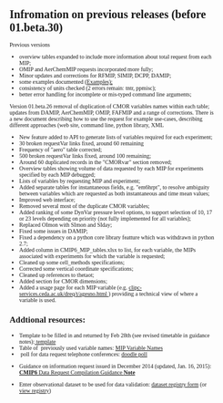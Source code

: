 <h1 class="title">Infromation on previous releases (before 01.beta.30)</h1>

<div id="cog_post_body">
    <div id="cog_post_body">
        <p>
	<style type="text/css">
<!-- 
		BODY,DIV,TABLE,THEAD,TBODY,TFOOT,TR,TH,TD,P { font-family:"Calibri"; font-size:x-small }
		 -->	</style>
	Previous versions</p>
<ul>
	<li>
		overview tables expanded to include more information about total request from each MIP;</li>
	<li>
		OMIP and AerChemMIP requests incorporated more fully;</li>
	<li>
		Minor updates and corrections for RFMIP, SIMIP, DCPP, DAMIP;</li>
	<li>
		some examples documented (<a href="http://proj.badc.rl.ac.uk/svn/exarch/CMIP6dreq/trunk/dreqPy/docs/dreqExamples.pdf">Examples);</a></li>
	<li>
		consistency of units checked (2 errors remain: tntr, ppmisc);</li>
	<li>
		better error handling for incomplete or mis-typed command line arguments;</li>
</ul>
<p>
	Version 01.beta.26 removal of duplication of CMOR variables names within each table; updates from DAMIP, AerChemMIP, OMIP, FAFMIP and a range of corrections. There is a new document describing how to use the request for example use-cases, describing different approaches (web site, command line, python library, XML</p>
<ul>
	<li>
		New feature added to API to generate lists of variables required for each experiment;</li>
	<li>
		30 broken requestVar links fixed, around 60 remaining</li>
	<li>
		Frequency of &quot;aero&quot; table corrected;</li>
	<li>
		500 broken requestVar links fixed, around 100 remaining;</li>
	<li>
		Around 60 duplicated records in the &quot;CMORvar&quot; section removed;</li>
	<li>
		Overview tables showing volume of data requested by each MIP for experiments specified by each MIP debugged;</li>
	<li>
		Lists of variables by requesting MIP and experiment;</li>
	<li>
		Added separate tables for instantaneous fields, e.g. &quot;em6hrpt&quot;, to resolve ambiguity between variables which are requested as both instantaneous and time mean values;</li>
	<li>
		Improved web interface;</li>
	<li>
		Removed several most of the duplicate CMOR variables;</li>
	<li>
		Added ranking of some DynVar pressure level options, to support selection of 10, 17 or 23 levels depending on priority (not fully implemented for all variables);</li>
	<li>
		Replaced OImon with SImon and SIday;</li>
	<li>
		Fixed some issues in DAMIP;</li>
	<li>
		Fixed a dependency on a python core library featture which was withdrawn in python 2.7;</li>
	<li>
		Added column in CMIP6_MIP_tables.xlsx to list, for each variable, the MIPs associated with experiments for which the variable is requested;</li>
	<li>
		Cleaned up some cell_methods specifications;</li>
	<li>
		Corrected some vertical coordinate specifications;</li>
	<li>
		Cleaned up references to thetaot;</li>
	<li>
		Added section for CMOR dimensions;</li>
	<li>
		Added a usage page for each MIP variable (e.g. <a href="http://clipc-services.ceda.ac.uk/dreq/t/agesno.html">clipc-services.ceda.ac.uk/dreq/t/agesno.html </a>) providing a technical view of where a variable is used.</li>
</ul>
<h2>
	Addtional resources:</h2>
<ul>
	<li>
		Template to be filled in and returned by Feb 28th (see revised timetable in guidance notes):<a href="http://earthsystemcog.org/site_media/projects/wip/CMIP6DataRequestCompilationTemplate_20141218.xls"> template</a></li>
	<li>
		Table of&nbsp; previously used variable names: <a href="https://earthsystemcog.org/site_media/projects/wip/MIPVariableNames.xls">MIP Variable Names</a></li>
	<li>
		&nbsp;poll for data request telephone conferences: <a href="http://doodle.com/daste93aqpq3aziq">doodle poll</a></li>
	<li>
		<p>
			Guidance on information request issued in December 2014 (updated, Jan. 16, 2015): <a href="/site_media/projects/wip/CMIP6DataRequestCompilationGuidanceNote_150116.pdf"><strong>CMIP6 </strong>Data Request Compilation Guidance <strong>Note</strong></a></p>
	</li>
	<li>
		Enter observational dataset to be used for data validation: <a href="http://goo.gl/forms/LBN9yninxS">dataset registry form</a> (or <a href="https://docs.google.com/spreadsheets/d/1X-IProjJWaKUVAtPdaOCq0lPypUcOi102AD_2oL6748/edit#gid=1181296695">view registry</a>)</li>
</ul>
</div> <!--// end div id=cog_post_body //-->

